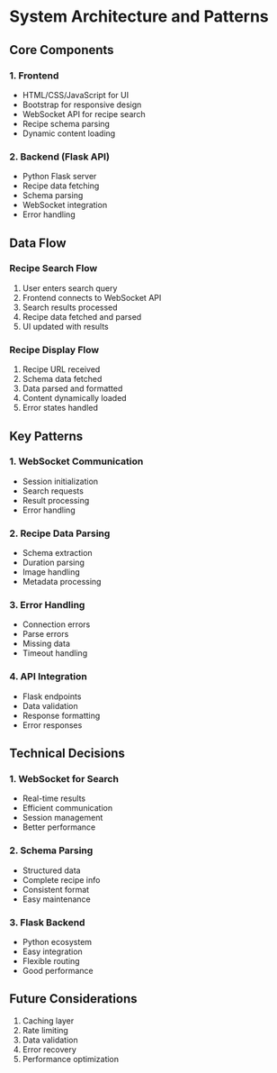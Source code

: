 # System Architecture and Patterns

## Core Components

### 1. Frontend
- HTML/CSS/JavaScript for UI
- Bootstrap for responsive design
- WebSocket API for recipe search
- Recipe schema parsing
- Dynamic content loading

### 2. Backend (Flask API)
- Python Flask server
- Recipe data fetching
- Schema parsing
- WebSocket integration
- Error handling

## Data Flow

### Recipe Search Flow
1. User enters search query
2. Frontend connects to WebSocket API
3. Search results processed
4. Recipe data fetched and parsed
5. UI updated with results

### Recipe Display Flow
1. Recipe URL received
2. Schema data fetched
3. Data parsed and formatted
4. Content dynamically loaded
5. Error states handled

## Key Patterns

### 1. WebSocket Communication
- Session initialization
- Search requests
- Result processing
- Error handling

### 2. Recipe Data Parsing
- Schema extraction
- Duration parsing
- Image handling
- Metadata processing

### 3. Error Handling
- Connection errors
- Parse errors
- Missing data
- Timeout handling

### 4. API Integration
- Flask endpoints
- Data validation
- Response formatting
- Error responses

## Technical Decisions

### 1. WebSocket for Search
- Real-time results
- Efficient communication
- Session management
- Better performance

### 2. Schema Parsing
- Structured data
- Complete recipe info
- Consistent format
- Easy maintenance

### 3. Flask Backend
- Python ecosystem
- Easy integration
- Flexible routing
- Good performance

## Future Considerations
1. Caching layer
2. Rate limiting
3. Data validation
4. Error recovery
5. Performance optimization